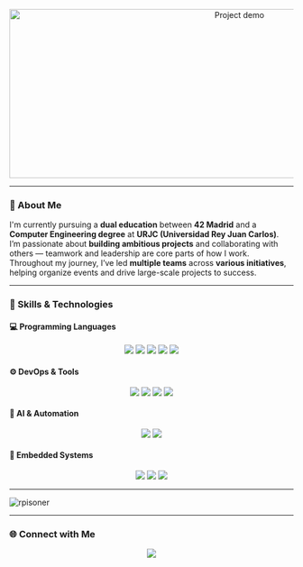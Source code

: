 <!-- Banner with video -->
<p align="center">
  <img src="/assets/banner.gif" alt="Project demo" width="800" height="300" />
</p>

---

### 🚀 About Me

I'm currently pursuing a **dual education** between **42 Madrid** and a **Computer Engineering degree** at **URJC (Universidad Rey Juan Carlos)**.  
I’m passionate about **building ambitious projects** and collaborating with others — teamwork and leadership are core parts of how I work.  
Throughout my journey, I’ve led **multiple teams** across **various initiatives**, helping organize events and drive large-scale projects to success.

---

### 🧠 Skills & Technologies

#### 💻 Programming Languages
<p align="center">
  <img src="https://img.shields.io/badge/C-00599C?style=for-the-badge&logo=c&logoColor=white"/>
  <img src="https://img.shields.io/badge/C++-00599C?style=for-the-badge&logo=cplusplus&logoColor=white"/>
  <img src="https://img.shields.io/badge/Java-007396?style=for-the-badge&logo=java&logoColor=white"/>
  <img src="https://img.shields.io/badge/Python-3776AB?style=for-the-badge&logo=python&logoColor=white"/>
  <img src="https://img.shields.io/badge/Rust-000000?style=for-the-badge&logo=rust&logoColor=white"/>
</p>

#### ⚙️ DevOps & Tools
<p align="center">
  <img src="https://img.shields.io/badge/Linux-FCC624?style=for-the-badge&logo=linux&logoColor=black"/>
  <img src="https://img.shields.io/badge/Docker-2496ED?style=for-the-badge&logo=docker&logoColor=white"/>
  <img src="https://img.shields.io/badge/Kubernetes-326CE5?style=for-the-badge&logo=kubernetes&logoColor=white"/>
  <img src="https://img.shields.io/badge/Jenkins-D24939?style=for-the-badge&logo=jenkins&logoColor=white"/>
</p>

#### 🤖 AI & Automation
<p align="center">
  <img src="https://img.shields.io/badge/MCP-FF6B6B?style=for-the-badge&logo=brain&logoColor=white"/>
  <img src="https://img.shields.io/badge/n8n-1A1A1A?style=for-the-badge&logo=n8n&logoColor=EA4E3A"/>
</p>

#### 🔧 Embedded Systems
<p align="center">
  <img src="https://img.shields.io/badge/Raspberry%20Pi-A22846?style=for-the-badge&logo=raspberrypi&logoColor=white"/>
  <img src="https://img.shields.io/badge/Arduino-00979D?style=for-the-badge&logo=arduino&logoColor=white"/>
  <img src="https://img.shields.io/badge/ESP32-000000?style=for-the-badge&logo=espressif&logoColor=white"/>
</p>

---

<p><img align="center" src="https://github-readme-stats.vercel.app/api/top-langs?username=rpisoner&show_icons=true&locale=en&layout=compact" alt="rpisoner" /></p>

---

### 🌐 Connect with Me

<p align="center">
  <a href="https://www.linkedin.com/in/rub%C3%A9n-pisonero-a623a3243/" target="_blank">
    <img src="https://img.shields.io/badge/LinkedIn-0077B5?style=for-the-badge&logo=linkedin&logoColor=white"/>
  </a>
</p>
